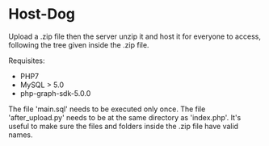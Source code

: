 # Host-Dog
Upload a .zip file then the server unzip it and host it for everyone to access, following the tree given inside the .zip file.

Requisites:
- PHP7
- MySQL > 5.0
- php-graph-sdk-5.0.0

The file 'main.sql' needs to be executed only once.
The file 'after_upload.py' needs to be at the same directory as 'index.php'. It's useful to make sure the files and folders inside the .zip file have valid names.
